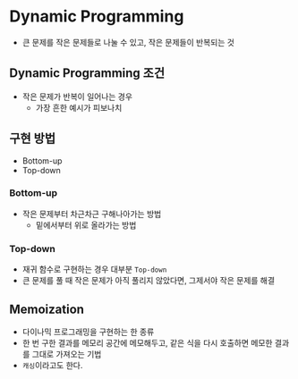 # Dynamic Programming
- 큰 문제를 작은 문제들로 나눌 수 있고, 작은 문제들이 반복되는 것

## Dynamic Programming 조건
- 작은 문제가 반복이 일어나는 경우
  - 가장 흔한 예시가 피보나치

## 구현 방법
- Bottom-up
- Top-down

### Bottom-up
- 작은 문제부터 차근차근 구해나아가는 방법
  - 밑에서부터 위로 올라가는 방법
### Top-down
- 재귀 함수로 구현하는 경우 대부분 `Top-down`
- 큰 문제를 풀 때 작은 문제가 아직 풀리지 않았다면, 그제서야 작은 문제를 해결

## Memoization
- 다이나믹 프로그래밍을 구현하는 한 종류
- 한 번 구한 결과를 메모리 공간에 메모해두고, 같은 식을 다시 호출하면 메모한 결과를 그대로 가져오는 기법
- `캐싱`이라고도 한다.

